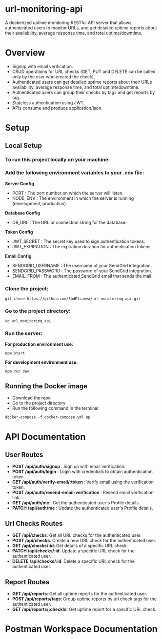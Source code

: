 # url-monitoring-api

A dockerized uptime monitoring RESTful API server that allows authenticated users to monitor URLs, and get detailed
uptime reports about their availability, average response time, and total uptime/downtime.

# Overview

- Signup with email verification.
- CRUD operations for URL checks (GET, PUT and DELETE can be called only by the user who created the check).
- Authenticated users can get detailed uptime reports about their URLs availability, average response time, and total
  uptime/downtime.
- Authenticated users can group their checks by tags and get reports by tag.
- Stateless authentication using JWT.
- APIs consume and produce application/json.

# Setup

## Local Setup

### To run this project locally on your machine:

### Add the following environment variables to your .env file:

**Server Config**

- PORT : The port number on which the server will listen.
- NODE_ENV : The environment in which the server is running (development, production).

**Database Config**

- DB_URL : The URL or connection string for the database.

**Token Config**

- JWT_SECRET : The secret key used to sign authentication tokens.
- JWT_EXPIRATION : The expiration duration for authentication tokens.

**Email Config**

- SENDGRID_USERNAME : The username of your SendGrid integration.
- SENDGRID_PASSWORD : The password of your SendGrid integration.
- EMAIL_FROM : The authenticated SendGrid email that sends the mail.

### Clone the project:

```
git clone https://github.com/3bdElsamea/url-monitoring-api.git
```

### Go to the project directory:

```
cd url_monitoring_api
```

### Run the server:

**For production environment use:**

```
npm start
```

**For development environment use:**

```
npm run dev
```

## Running the Docker image

- Download the repo
- Go to the project directory
- Run the following command in the terminal:

```
docker-compose -f docker-compose.yml up
```

# API Documentation

## User Routes

- **POST /api/auth/signup** : Sign up with email verification.
- **POST /api/auth/login** : Login with credentials to obtain authentication token.
- **GET /api/auth/verify-email/:token** : Verify email using the verification token.
- **POST /api/auth/resend-email-verification** : Resend email verification link.
- **GET /api/auth/me** : Get the authenticated user's Profile details.
- **PATCH /api/auth/me** : Update the authenticated user's Profile details.

## Url Checks Routes

- **GET /api/checks**: Get all URL checks for the authenticated user.
- **POST /api/checks**: Create a new URL check for the authenticated user.
- **GET /api/checks/:id**: Get details of a specific URL check.
- **PATCH /api/checks/:id**: Update a specific URL check for the authenticated user.
- **DELETE /api/checks/:id**: Delete a specific URL check for the authenticated user.

## Report Routes

- **GET /api/reports**: Get all uptime reports for the authenticated user.
- **POST /api/reports/tags**: Group uptime reports by url check tags for the authenticated user.
- **GET /api/reports/:checkId**: Get uptime report for a specific URL check.

# Postman Workspace Documentation
